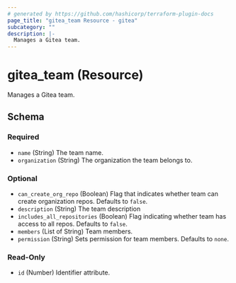 ```yaml
---
# generated by https://github.com/hashicorp/terraform-plugin-docs
page_title: "gitea_team Resource - gitea"
subcategory: ""
description: |-
  Manages a Gitea team.
---
```


# gitea_team (Resource)

Manages a Gitea team.



<!-- schema generated by tfplugindocs -->
## Schema

### Required

- `name` (String) The team name.
- `organization` (String) The organization the team belongs to.

### Optional

- `can_create_org_repo` (Boolean) Flag that indicates whether team can create organization repos. Defaults to `false`.
- `description` (String) The team description
- `includes_all_repositories` (Boolean) Flag indicating whether team has access to all repos. Defaults to `false`.
- `members` (List of String) Team members.
- `permission` (String) Sets permission for team members. Defaults to `none`.

### Read-Only

- `id` (Number) Identifier attribute.


